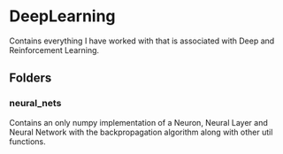 # DeepLearning
Contains everything I have worked with that is associated with Deep and Reinforcement Learning.

## Folders
### neural_nets
Contains an only numpy implementation of a Neuron, Neural Layer and Neural Network with the backpropagation algorithm along with other util functions.
